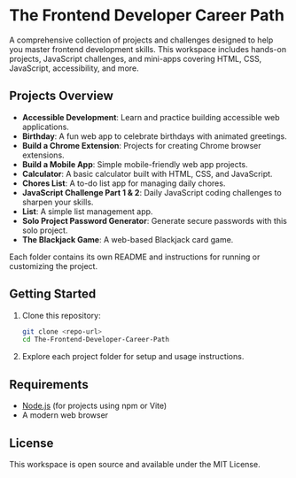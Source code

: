 # The Frontend Developer Career Path

A comprehensive collection of projects and challenges designed to help you master frontend development skills. This workspace includes hands-on projects, JavaScript challenges, and mini-apps covering HTML, CSS, JavaScript, accessibility, and more.

## Projects Overview

- **Accessible Development**: Learn and practice building accessible web applications.
- **Birthday**: A fun web app to celebrate birthdays with animated greetings.
- **Build a Chrome Extension**: Projects for creating Chrome browser extensions.
- **Build a Mobile App**: Simple mobile-friendly web app projects.
- **Calculator**: A basic calculator built with HTML, CSS, and JavaScript.
- **Chores List**: A to-do list app for managing daily chores.
- **JavaScript Challenge Part 1 & 2**: Daily JavaScript coding challenges to sharpen your skills.
- **List**: A simple list management app.
- **Solo Project Password Generator**: Generate secure passwords with this solo project.
- **The Blackjack Game**: A web-based Blackjack card game.

Each folder contains its own README and instructions for running or customizing the project.

## Getting Started

1. Clone this repository:
   ```bash
   git clone <repo-url>
   cd The-Frontend-Developer-Career-Path
   ```
2. Explore each project folder for setup and usage instructions.

## Requirements

- [Node.js](https://nodejs.org/) (for projects using npm or Vite)
- A modern web browser

## License

This workspace is open source and available under the MIT License.
